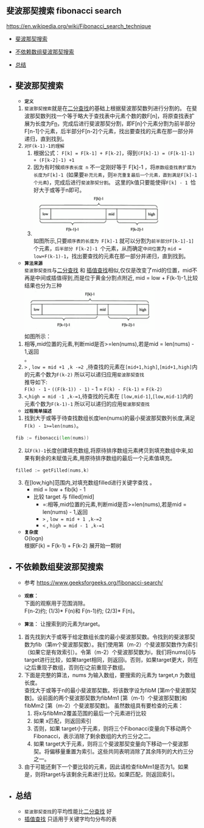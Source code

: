 ## 斐波那契搜索  fibonacci search  

https://en.wikipedia.org/wiki/Fibonacci_search_technique

- [斐波那契搜索](#1)
- [不依赖数组斐波那契搜索](#2)
- [总结](#3)

- ## <i id="1"></i>**斐波那契搜索**

    - **`定义`**  
    1. `斐波那契搜索`就是在[二分查找](../binary_search)的基础上根据斐波那契数列进行分割的。
    在斐波那契数列找一个等于略大于查找表中元素个数的数F[n]，将原查找表扩展为长度为F[n](如果要补充元素，则补充重复最后一个元素，直到满足F[n]个元素)，完成后进行斐波那契分割，即F[n]个元素分割为前半部分F[n-1]个元素，后半部分F[n-2]个元素，找出要查找的元素在那一部分并递归，直到找到。  
    2. `对F(k-1)-1的理解`  
        1. 根据公式： `F[k] = F[k-1] + F[k-2]`，得到`(F[k]-1) = (F[k-1]-1) + (F[k-2]-1) +1`  
        2. 因为有时候`顺序表长度 n` 不一定刚好等于 F[k]-1 ，将`原数组查找表扩展为长度为F[k]-1 `(如果要`补充元素`，则`补充重复最后一个元素，直到满足F[k]-1个元素`)，完成后进行`斐波那契分割`。 这里的k值只要能使得`F[k] - 1 `恰好大于或等于n即可。</br>
        3. ![fibonacci_search](./fibonacci_search.png)</br> 
        如图所示,只要`顺序表的长度为 F[k]-1` 就可以分割为`前半部分F[k-1]-1]`个元素，`后半部分 F[k-2]-1 `个元素，从而确定`中间位置`为 `mid = low+F(k-1)-1`，找出要查找的元素在那一部分并递归，直到找到。

    - **`算法来源`**  
    `斐波那契查找`与[二分查找](../binary_search) 和 [插值查找](../interpolation_search)相似,仅仅是改变了mid的位置，mid不再是中间或插值得到,而是位于黄金分割点附近, mid = low + F(k-1)-1,比较结果也分为三种</br>
    ![fibonacci_search](./fibonacci_search.png)</br>
    如图所示：  
    1. 相等,mid位置的元素,判断mid是否>=len(nums),若是mid = len(nums) - 1,返回</br>。 
    2.  `>` , `low = mid +1 ,k -=2 `,待查找的元素在`[mid+1,high]`,`[mid+1,high]`内的元素个数为`F(k-2)` 所以可以递归应用`斐波那契查找`</br>
    推导如下:  
    `F(k) - 1` - `((F(k-1)) - 1)` - 1 = `F(k) - F(k-1)`  = `F(k-2)` </br>
    3.  `<`,`high = mid -1 ,k-=1`,待查找的元素在 `[low,mid-1]`,`[low,mid-1]`内的元素个数为`F(k-1)-1` 所以可以递归的应用`斐波那契查找`</br>



    - **`过程简单描述`**
    1. 找到大于或等于待查找数组长度len(nums)的最小斐波那契数列长度,满足`F(k) - 1>=len(nums)`。 </br>
    ```go
    fib := fibonacci(len(nums))
    ```

    2. 以`F(k)-1`长度创建填充数组,将原待排序数组元素拷贝到填充数组中来,如果有剩余的未赋值元素,用原待排序数组的最后一个元素值填充。</br>
    ```go
    filled := getFilled(nums,k)
    ```

    3. 在[low,high]范围内,对填充数组filled进行关键字查找 。</br>
        - mid = low + fib(k) - 1
        - 比较 target 与 filled[mid]  
            - =:相等,mid位置的元素,判断mid是否>=len(nums),若是mid = len(nums) - 1,返回
            - `>` , `low = mid + 1 ,k-=2`
            - `<` , `high = mid - 1 ,k-=1`


    - **`复杂度`**      
    O(logn)  
    根据F(k) = F(k-1) + F(k-2) 展开始一颗树

- ## <i id="2"></i> **不依赖数组斐波那契搜索**
    - 参考 https://www.geeksforgeeks.org/fibonacci-search/

    - **`观察`**：  
    下面的观察用于范围消除。  
    F(n-2)约; (1/3)* F(n)和
    F(n-1)约; (2/3)* F(n)。

    - **`算法`**：
    让搜索到的元素为target。  
    1. 首先找到大于或等于给定数组长度的最小斐波那契数。令找到的斐波那契数为fib（第m个斐波那契数）。我们使用第（m-2）个斐波那契数作为索引（如果它是有效索引）。令第（m-2）个斐波那契数为i，我们将nums[i]与target进行比较，如果target相同，则返回i。否则，如果target更大，则在i之后重现子数组，否则在i之前重现子数组。
    2. 下面是完整的算法，nums 为输入数组，要搜索的元素为 target,n 为数组长度。  
    查找大于或等于n的最小斐波那契数。将该数字设为fibM [第m个斐波那契数]。设前面的两个斐波那契数为fibMm1 [第（m-1）个斐波那契数]和fibMm2 [第（m-2）个斐波那契数]。
    虽然数组具有要检查的元素：
        1. 将x与fibMm2覆盖范围的最后一个元素进行比较
        2. 如果 x匹配，则返回索引
        3. 否则，如果 target小于元素，则将三个Fibonacci变量向下移动两个Fibonacci，表示消除了剩余数组的大约三分之二。
        4. 如果 target大于元素，则将三个斐波那契变量向下移动一个斐波那契。将偏移量重置为索引。这些共同表明消除了其余阵列的大约三分之一。
    3. 由于可能还剩下一个要比较的元素，因此请检查fibMm1是否为1。如果是，则将target与该剩余元素进行比较。如果匹配，则返回索引。

- ## <i id="3"></i> **总结**    
    - `斐波那契查找`的平均性能比[二分查找](../binary_search) 好  
    - [插值查找](../interpolation_search) 只适用于关键字均匀分布的表  

